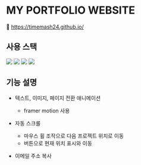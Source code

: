 # MY PORTFOLIO WEBSITE
🔗 https://timemash24.github.io/

## 사용 스택
<img src="https://img.shields.io/badge/React 18.2.0-61DAFB?style=for-the-badge&logo=react&logoColor=black"/> <img src="https://img.shields.io/badge/Javascript-F7DF1E?style=for-the-badge&logo=javascript&logoColor=white"/> <img src="https://img.shields.io/badge/HTML5-E34F26?style=for-the-badge&logo=html5&logoColor=white"/> <img src="https://img.shields.io/badge/CSS3-1572B6?style=for-the-badge&logo=css3&logoColor=white"/>

## 기능 설명
- 텍스트, 이미지, 페이지 전환 애니메이션
  - framer motion 사용

- 자동 스크롤
  - 마우스 휠 조작으로 다음 프로젝트 위치로 이동
  - 버튼으로 현재 위치 표시와 이동

- 이메일 주소 복사

